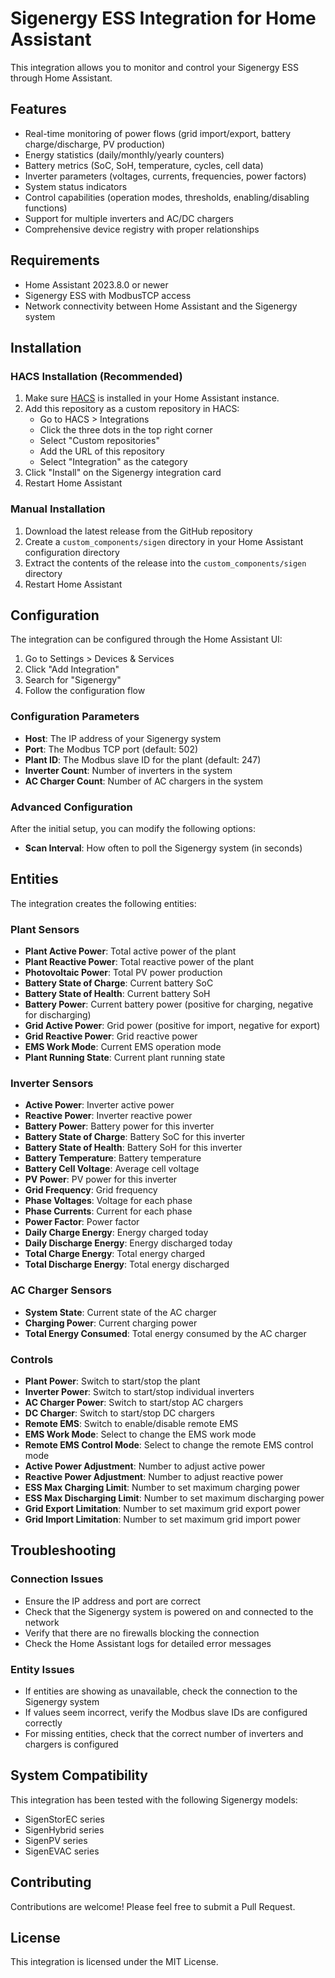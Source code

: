 # Sigenergy ESS Integration for Home Assistant

This integration allows you to monitor and control your Sigenergy ESS through Home Assistant.

## Features

- Real-time monitoring of power flows (grid import/export, battery charge/discharge, PV production)
- Energy statistics (daily/monthly/yearly counters)
- Battery metrics (SoC, SoH, temperature, cycles, cell data)
- Inverter parameters (voltages, currents, frequencies, power factors)
- System status indicators
- Control capabilities (operation modes, thresholds, enabling/disabling functions)
- Support for multiple inverters and AC/DC chargers
- Comprehensive device registry with proper relationships

## Requirements

- Home Assistant 2023.8.0 or newer
- Sigenergy ESS with ModbusTCP access
- Network connectivity between Home Assistant and the Sigenergy system

## Installation

### HACS Installation (Recommended)

1. Make sure [HACS](https://hacs.xyz/) is installed in your Home Assistant instance.
2. Add this repository as a custom repository in HACS:
   - Go to HACS > Integrations
   - Click the three dots in the top right corner
   - Select "Custom repositories"
   - Add the URL of this repository
   - Select "Integration" as the category
3. Click "Install" on the Sigenergy integration card
4. Restart Home Assistant

### Manual Installation

1. Download the latest release from the GitHub repository
2. Create a `custom_components/sigen` directory in your Home Assistant configuration directory
3. Extract the contents of the release into the `custom_components/sigen` directory
4. Restart Home Assistant

## Configuration

The integration can be configured through the Home Assistant UI:

1. Go to Settings > Devices & Services
2. Click "Add Integration"
3. Search for "Sigenergy"
4. Follow the configuration flow

### Configuration Parameters

- **Host**: The IP address of your Sigenergy system
- **Port**: The Modbus TCP port (default: 502)
- **Plant ID**: The Modbus slave ID for the plant (default: 247)
- **Inverter Count**: Number of inverters in the system
- **AC Charger Count**: Number of AC chargers in the system

### Advanced Configuration

After the initial setup, you can modify the following options:

- **Scan Interval**: How often to poll the Sigenergy system (in seconds)

## Entities

The integration creates the following entities:

### Plant Sensors

- **Plant Active Power**: Total active power of the plant
- **Plant Reactive Power**: Total reactive power of the plant
- **Photovoltaic Power**: Total PV power production
- **Battery State of Charge**: Current battery SoC
- **Battery State of Health**: Current battery SoH
- **Battery Power**: Current battery power (positive for charging, negative for discharging)
- **Grid Active Power**: Grid power (positive for import, negative for export)
- **Grid Reactive Power**: Grid reactive power
- **EMS Work Mode**: Current EMS operation mode
- **Plant Running State**: Current plant running state

### Inverter Sensors

- **Active Power**: Inverter active power
- **Reactive Power**: Inverter reactive power
- **Battery Power**: Battery power for this inverter
- **Battery State of Charge**: Battery SoC for this inverter
- **Battery State of Health**: Battery SoH for this inverter
- **Battery Temperature**: Battery temperature
- **Battery Cell Voltage**: Average cell voltage
- **PV Power**: PV power for this inverter
- **Grid Frequency**: Grid frequency
- **Phase Voltages**: Voltage for each phase
- **Phase Currents**: Current for each phase
- **Power Factor**: Power factor
- **Daily Charge Energy**: Energy charged today
- **Daily Discharge Energy**: Energy discharged today
- **Total Charge Energy**: Total energy charged
- **Total Discharge Energy**: Total energy discharged

### AC Charger Sensors

- **System State**: Current state of the AC charger
- **Charging Power**: Current charging power
- **Total Energy Consumed**: Total energy consumed by the AC charger

### Controls

- **Plant Power**: Switch to start/stop the plant
- **Inverter Power**: Switch to start/stop individual inverters
- **AC Charger Power**: Switch to start/stop AC chargers
- **DC Charger**: Switch to start/stop DC chargers
- **Remote EMS**: Switch to enable/disable remote EMS
- **EMS Work Mode**: Select to change the EMS work mode
- **Remote EMS Control Mode**: Select to change the remote EMS control mode
- **Active Power Adjustment**: Number to adjust active power
- **Reactive Power Adjustment**: Number to adjust reactive power
- **ESS Max Charging Limit**: Number to set maximum charging power
- **ESS Max Discharging Limit**: Number to set maximum discharging power
- **Grid Export Limitation**: Number to set maximum grid export power
- **Grid Import Limitation**: Number to set maximum grid import power

## Troubleshooting

### Connection Issues

- Ensure the IP address and port are correct
- Check that the Sigenergy system is powered on and connected to the network
- Verify that there are no firewalls blocking the connection
- Check the Home Assistant logs for detailed error messages

### Entity Issues

- If entities are showing as unavailable, check the connection to the Sigenergy system
- If values seem incorrect, verify the Modbus slave IDs are configured correctly
- For missing entities, check that the correct number of inverters and chargers is configured

## System Compatibility

This integration has been tested with the following Sigenergy models:

- SigenStorEC series
- SigenHybrid series
- SigenPV series
- SigenEVAC series

## Contributing

Contributions are welcome! Please feel free to submit a Pull Request.

## License

This integration is licensed under the MIT License.